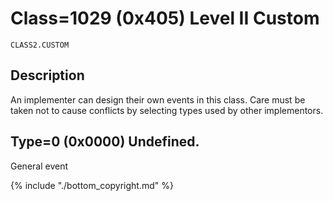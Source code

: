 # Class=1029 (0x405) Level II Custom

    CLASS2.CUSTOM
    
##  Description 

An implementer can design their own events in this class. Care must be taken not to cause conflicts by selecting types used by other implementors. 

## Type=0 (0x0000) Undefined.

General event

{% include "./bottom_copyright.md" %}

